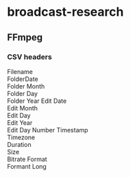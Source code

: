 # broadcast-research
## FFmpeg

### CSV headers
Filename	
FolderDate	
Folder Month	
Folder Day	
Folder Year	
Edit Date	
Edit Month	
Edit Day	
Edit Year	
Edit Day Number	
Timestamp	
Timezone	
Duration	
Size	
Bitrate	
Format	
Formant Long